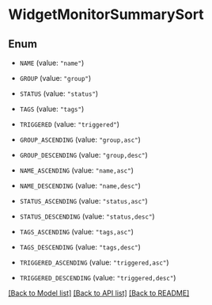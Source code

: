 # WidgetMonitorSummarySort

## Enum

- `NAME` (value: `"name"`)

- `GROUP` (value: `"group"`)

- `STATUS` (value: `"status"`)

- `TAGS` (value: `"tags"`)

- `TRIGGERED` (value: `"triggered"`)

- `GROUP_ASCENDING` (value: `"group,asc"`)

- `GROUP_DESCENDING` (value: `"group,desc"`)

- `NAME_ASCENDING` (value: `"name,asc"`)

- `NAME_DESCENDING` (value: `"name,desc"`)

- `STATUS_ASCENDING` (value: `"status,asc"`)

- `STATUS_DESCENDING` (value: `"status,desc"`)

- `TAGS_ASCENDING` (value: `"tags,asc"`)

- `TAGS_DESCENDING` (value: `"tags,desc"`)

- `TRIGGERED_ASCENDING` (value: `"triggered,asc"`)

- `TRIGGERED_DESCENDING` (value: `"triggered,desc"`)

[[Back to Model list]](../README.md#documentation-for-models) [[Back to API list]](../README.md#documentation-for-api-endpoints) [[Back to README]](../README.md)
